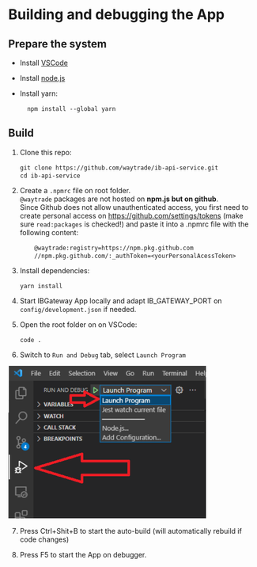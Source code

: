 # Building and debugging the App

## Prepare the system

- Install [VSCode](https://code.visualstudio.com/)
- Install [node.js](https://nodejs.org/en/download/)
- Install yarn:

        npm install --global yarn

## Build

1.  Clone this repo:

        git clone https://github.com/waytrade/ib-api-service.git
        cd ib-api-service

2.  Create a `.npmrc` file on root folder.\
    `@waytrade` packages are not hosted on **npm.js but on github**.\
    Since Github does not allow unauthenticated access, you first need to create personal access on https://github.com/settings/tokens (make sure `read:packages` is checked!) and paste it into a .npmrc file with the following content:

            @waytrade:registry=https://npm.pkg.github.com
            //npm.pkg.github.com/:_authToken=<yourPersonalAcessToken>

3.  Install dependencies:

        yarn install

4.  Start IBGateway App locally and adapt IB_GATEWAY_PORT on `config/development.json` if needed.

5.  Open the root folder on on VSCode:

        code .

6.  Switch to `Run and Debug` tab, select `Launch Program`

<img src="res/vscode_debug.png" alt="drawing" width="400"/>

7.  Press Ctrl+Shit+B to start the auto-build (will automatically rebuild if code changes)

8.  Press F5 to start the App on debugger.
